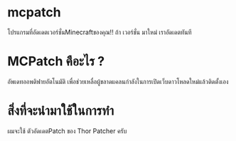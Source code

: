# mcpatch
โปรแกรมที่อัดเดตเวอร์ชั่นMinecraftของคุณ!! ถ้า เวอร์ชั่น มาใหม่ เราอัดเดตทันที
# MCPatch คือะไร ?
อัพเดทออพติฟายอัตโนมัติ เพื่อช่วยเหลื่อผู้ขลาดแคลนกำลังในการเปิดเว็บดาวโหลดใหม่แล้วติดตั้งเอง
# สิ่งที่จะนำมาใช้ในการทำ
ผมจะใช้ ตัวอัดเดตPatch ของ Thor Patcher ครับ
